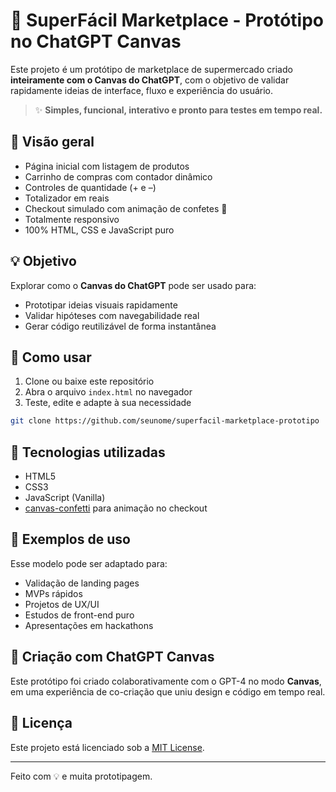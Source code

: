 # 🛒 SuperFácil Marketplace - Protótipo no ChatGPT Canvas

Este projeto é um protótipo de marketplace de supermercado criado **inteiramente com o Canvas do ChatGPT**, com o objetivo de validar rapidamente ideias de interface, fluxo e experiência do usuário.

> ✨ **Simples, funcional, interativo e pronto para testes em tempo real.**

## 📸 Visão geral

- Página inicial com listagem de produtos
- Carrinho de compras com contador dinâmico
- Controles de quantidade (+ e –)
- Totalizador em reais
- Checkout simulado com animação de confetes 🎉
- Totalmente responsivo
- 100% HTML, CSS e JavaScript puro

## 💡 Objetivo

Explorar como o **Canvas do ChatGPT** pode ser usado para:
- Prototipar ideias visuais rapidamente
- Validar hipóteses com navegabilidade real
- Gerar código reutilizável de forma instantânea

## 🚀 Como usar

1. Clone ou baixe este repositório
2. Abra o arquivo `index.html` no navegador
3. Teste, edite e adapte à sua necessidade

```bash
git clone https://github.com/seunome/superfacil-marketplace-prototipo
```

## 🧩 Tecnologias utilizadas

- HTML5
- CSS3
- JavaScript (Vanilla)
- [canvas-confetti](https://www.npmjs.com/package/canvas-confetti) para animação no checkout

## 🧪 Exemplos de uso

Esse modelo pode ser adaptado para:
- Validação de landing pages
- MVPs rápidos
- Projetos de UX/UI
- Estudos de front-end puro
- Apresentações em hackathons

## 🧠 Criação com ChatGPT Canvas

Este protótipo foi criado colaborativamente com o GPT-4 no modo **Canvas**, em uma experiência de co-criação que uniu design e código em tempo real.

## 📎 Licença

Este projeto está licenciado sob a [MIT License](LICENSE).

---

Feito com 💡 e muita prototipagem.

